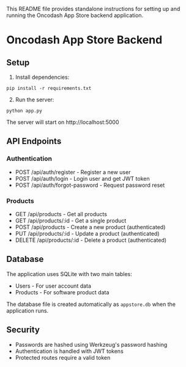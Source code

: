 This README file provides standalone instructions for setting up and running the Oncodash App Store backend application.

# Oncodash App Store Backend

## Setup

1. Install dependencies:
```
pip install -r requirements.txt
```

2. Run the server:
```
python app.py
```

The server will start on http://localhost:5000

## API Endpoints

### Authentication
- POST /api/auth/register - Register a new user
- POST /api/auth/login - Login user and get JWT token
- POST /api/auth/forgot-password - Request password reset

### Products
- GET /api/products - Get all products
- GET /api/products/:id - Get a single product
- POST /api/products - Create a new product (authenticated)
- PUT /api/products/:id - Update a product (authenticated)
- DELETE /api/products/:id - Delete a product (authenticated)

## Database

The application uses SQLite with two main tables:
- Users - For user account data
- Products - For software product data

The database file is created automatically as `appstore.db` when the application runs.

## Security

- Passwords are hashed using Werkzeug's password hashing
- Authentication is handled with JWT tokens
- Protected routes require a valid token
